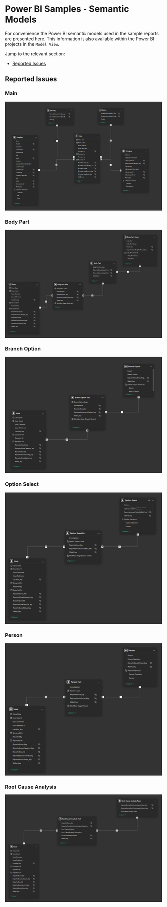 # Power BI Samples - Semantic Models

For convenience the Power BI semantic models used in the sample reports are presented here.
This information is also available within the Power BI projects in the `Model View`.

Jump to the relevant section:

* [Reported Issues](#reported-issues)

## Reported Issues

### Main

![Main](Images/PowerBIModelDiagrams/ReportedIssues_Main.png)

### Body Part

![Body Part](Images/PowerBIModelDiagrams/ReportedIssues_BodyPart.png)

### Branch Option

![Branch Option](Images/PowerBIModelDiagrams/ReportedIssues_BranchOption.png)

### Option Select

![Option Select](Images/PowerBIModelDiagrams/ReportedIssues_OptionSelect.png)

### Person

![Person](Images/PowerBIModelDiagrams/ReportedIssues_Person.png)

### Root Cause Analysis

![Root Cause Analysis](Images/PowerBIModelDiagrams/ReportedIssues_RootCauseAnalysis.png)
